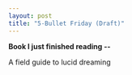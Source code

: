```yaml
---
layout: post
title: "5-Bullet Friday (Draft)"
---
```


**Book I just finished reading --**

A field guide to lucid dreaming
